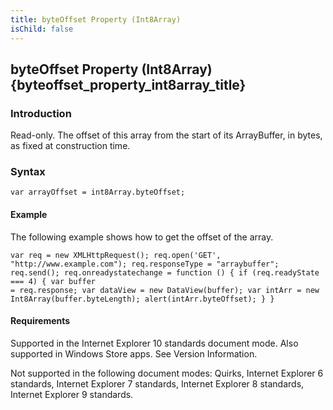 ```yaml
---
title: byteOffset Property (Int8Array)
isChild: false
---
```


## byteOffset Property (Int8Array) {byteoffset_property_int8array_title}

### Introduction 

 Read-only. The offset of this array from the start of its ArrayBuffer, in bytes, as fixed at construction time.

### Syntax 

```
var arrayOffset = int8Array.byteOffset;
```

#### Example 

<p xmlns:util="util">
  The following example shows how to get the offset of the array.
</p>

```
var req = new XMLHttpRequest(); req.open('GET', "http://www.example.com"); req.responseType = "arraybuffer"; req.send(); req.onreadystatechange = function () { if (req.readyState === 4) { var buffer
= req.response; var dataView = new DataView(buffer); var intArr = new Int8Array(buffer.byteLength); alert(intArr.byteOffset); } }
```

#### Requirements 

<div id="requirementsTitleSection" class="section" name="collapseableSection" style="">
  <p xmlns:util="util"></p>
  <p>
    Supported in the Internet Explorer 10 standards document mode. Also supported in Windows Store apps. See Version Information.
  </p>
  <p>
    Not supported in the following document modes: Quirks, Internet Explorer 6 standards, Internet Explorer 7 standards, Internet Explorer 8 standards, Internet Explorer 9 standards.
  </p>
</div>

